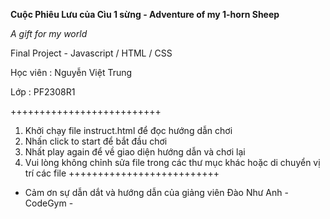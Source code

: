 **Cuộc Phiêu Lưu của Cìu 1 sừng - Adventure of my 1-horn Sheep**

_A gift for my world_

Final Project - Javascript / HTML / CSS

Học viên : Nguyễn Việt Trung

Lớp : PF2308R1

++++++++++++++++++++++++++
1. Khởi chạy file instruct.html để đọc hướng dẫn chơi
2. Nhấn click to start để bắt đầu chơi
3. Nhất play again để về giao diện hướng dẫn và chơi lại
4. Vui lòng không chỉnh sửa file trong các thư mục khác hoặc di chuyển vị trí các file
++++++++++++++++++++++++++
- Cảm ơn sự dẫn dắt và hướng dẫn của giảng viên Đào Như Anh - CodeGym -

